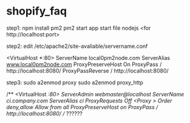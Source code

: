 # shopify_faq
step1: npm install pm2
pm2 start app  <pm2 start app.js>
start file nodejs <for http://localhost:port>
  
step2: 
edit /etc/apache2/site-avaliable/servername.conf

<VirtualHost *:80>
  ServerName local0pm2node.com
ServerAlias www.local0pm2node.com
  ProxyPreserveHost On
  ProxyPass / http://localhost:8080/
  ProxyPassReverse / http://localhost:8080/
</VirtualHost>



step3: sudo a2enmod proxy
        sudo a2enmod proxy_http
        
        
        
/**
<VirtualHost *:80>
    ServerAdmin webmaster@localhost
    ServerName ci.company.com
    ServerAlias ci
    ProxyRequests Off
    <Proxy *>
        Order deny,allow
        Allow from all
    </Proxy>
    ProxyPreserveHost on
    ProxyPass / http://localhost:8080/
</VirtualHost>
/** ??????

